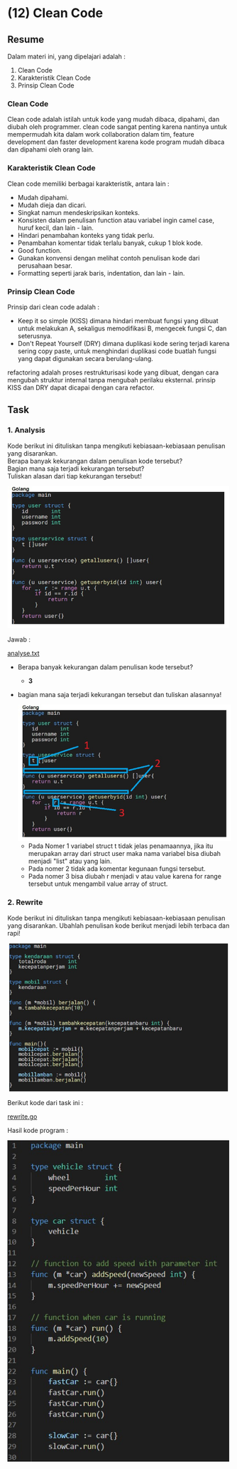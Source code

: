 # (12) Clean Code

## Resume
Dalam materi ini, yang dipelajari adalah :
1. Clean Code
2. Karakteristik Clean Code
3. Prinsip Clean Code

### Clean Code
Clean code adalah istilah untuk kode yang mudah dibaca, dipahami, dan diubah oleh programmer. clean code sangat penting karena nantinya untuk mempermudah kita dalam work collaboration dalam tim, feature development dan faster development karena kode program mudah dibaca dan dipahami oleh orang lain.

### Karakteristik Clean Code
Clean code memiliki berbagai karakteristik, antara lain :
- Mudah dipahami.
- Mudah dieja dan dicari.
- Singkat namun mendeskripsikan konteks.
- Konsisten dalam penulisan function atau variabel ingin camel case, huruf kecil, dan lain - lain.
- Hindari penambahan konteks yang tidak perlu.
- Penambahan komentar tidak terlalu banyak, cukup 1 blok kode.
- Good function.
- Gunakan konvensi dengan melihat contoh penulisan kode dari perusahaan besar.
- Formatting seperti jarak baris, indentation, dan lain - lain.

### Prinsip Clean Code
Prinsip dari clean code adalah :
- Keep it so simple (KISS) dimana hindari membuat fungsi yang dibuat untuk melakukan A, sekaligus memodifikasi B, mengecek fungsi C, dan seterusnya.
- Don't Repeat Yourself (DRY) dimana duplikasi kode sering terjadi karena sering copy paste, untuk menghindari duplikasi code buatlah fungsi yang dapat digunakan secara berulang-ulang.

refactoring adalah proses restrukturisasi kode yang dibuat, dengan cara mengubah struktur internal tanpa mengubah perilaku eksternal. prinsip KISS dan DRY dapat dicapai dengan cara refactor.

## Task
### 1. Analysis
Kode berikut ini dituliskan tanpa mengikuti kebiasaan-kebiasaan penulisan yang disarankan.  
Berapa banyak kekurangan dalam penulisan kode tersebut?  
Bagian mana saja terjadi kekurangan tersebut?  
Tuliskan alasan dari tiap kekurangan tersebut!

<img src="./screenshots/soal_1.jpg" width="500">

Jawab :

[analyse.txt](./praktikum/analyse.txt)

- Berapa banyak kekurangan dalam penulisan kode tersebut?

  - **3**

- bagian mana saja terjadi kekurangan tersebut dan tuliskan alasannya!

    <img src="./screenshots/jawab_1.jpg" width="500">

  - Pada Nomer 1 variabel struct t tidak jelas penamaannya, jika itu merupakan array dari struct user maka nama variabel bisa diubah menjadi "list" atau yang lain.
  - Pada nomer 2 tidak ada komentar kegunaan fungsi tersebut.
  - Pada nomer 3 bisa diubah r menjadi v atau value karena for range tersebut untuk mengambil value array of struct.

### 2. Rewrite
Kode berikut ini dituliskan tanpa mengikuti kebiasaan-kebiasaan penulisan yang disarankan. Ubahlah penulisan kode berikut menjadi lebih terbaca dan rapi!

<img src="./screenshots/soal_2.jpg" width="500">

Berikut kode dari task ini :

[rewrite.go](./praktikum/rewrite.go)

Hasil kode program :

<img src="./screenshots/jawab_2.jpg" width="500">